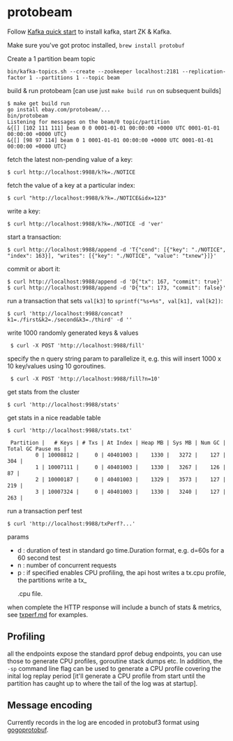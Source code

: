 # protobeam

Follow [Kafka quick start](https://kafka.apache.org/quickstart) to install kafka, start ZK & Kafka.

Make sure you've got protoc installed, `brew install protobuf`

Create a 1 partition beam topic

	bin/kafka-topics.sh --create --zookeeper localhost:2181 --replication-factor 1 --partitions 1 --topic beam

build & run protobeam [can use just `make build run` on subsequent builds]

	$ make get build run
	go install ebay.com/protobeam/...
	bin/protobeam
	Listening for messages on the beam/0 topic/partition
	&{[] [102 111 111] beam 0 0 0001-01-01 00:00:00 +0000 UTC 0001-01-01 00:00:00 +0000 UTC}
	&{[] [98 97 114] beam 0 1 0001-01-01 00:00:00 +0000 UTC 0001-01-01 00:00:00 +0000 UTC}


fetch the latest non-pending value of a key:

    $ curl http://localhost:9988/k?k=./NOTICE

fetch the value of a key at a particular index:

    $ curl "http://localhost:9988/k?k=./NOTICE&idx=123"

write a key:

    $ curl http://localhost:9988/k?k=./NOTICE -d 'ver'

start a transaction:

    $ curl http://localhost:9988/append -d 'T{"cond": [{"key": "./NOTICE", "index": 163}], "writes": [{"key": "./NOTICE", "value": "txnew"}]}'

commit or abort it:

    $ curl http://localhost:9988/append -d 'D{"tx": 167, "commit": true}'
    $ curl http://localhost:9988/append -d 'D{"tx": 173, "commit": false}'

run a transaction that sets `val[k3]` to `sprintf("%s+%s", val[k1], val[k2])`:

    $ curl 'http://localhost:9988/concat?k1=./first&k2=./second&k3=./third' -d ''

write 1000 randomly generated keys & values

	 $ curl -X POST 'http://localhost:9988/fill'
 
specify the n query string param to parallelize it, e.g. this will insert 1000 x 10 key/values using 10 goroutines.

	 $ curl -X POST 'http://localhost:9988/fill?n=10'

get stats from the cluster

	$ curl 'http://localhost:9988/stats'

get stats in a nice readable table

	$ curl 'http://localhost:9988/stats.txt'

     Partition |   # Keys | # Txs | At Index | Heap MB | Sys MB | Num GC | Total GC Pause ms |
             0 | 10008812 |     0 | 40401003 |    1330 |   3272 |    127 |               304 |
             1 | 10007111 |     0 | 40401003 |    1330 |   3267 |    126 |                87 |
             2 | 10000187 |     0 | 40401003 |    1329 |   3573 |    127 |               219 |
             3 | 10007324 |     0 | 40401003 |    1330 |   3240 |    127 |               263 |

run a transaction perf test

	$ curl 'http://localhost:9988/txPerf?...'

params
 * d : duration of test in standard go time.Duration format, e.g. d=60s for a 60 second test
 * n : number of concurrent requests
 * p : <optional> if specified enables CPU profiling, the api host writes a tx.cpu profile, the partitions write a tx_<p>.cpu file.
 
 when complete the HTTP response will include a bunch of stats & metrics, see [txperf.md](txperf.md) for examples.


## Profiling

all the endpoints expose the standard pprof debug endpoints, you can use those to generate CPU profiles, goroutine stack dumps etc.
In addition, the `-sp` command line flag can be used to generate a CPU profile covering the inital log replay period [it'll generate
a CPU profile from start until the partition has caught up to where the tail of the log was at startup].

## Message encoding

Currently records in the log are encoded in protobuf3 format using [gogoprotobuf](https://github.com/gogo/protobuf).
